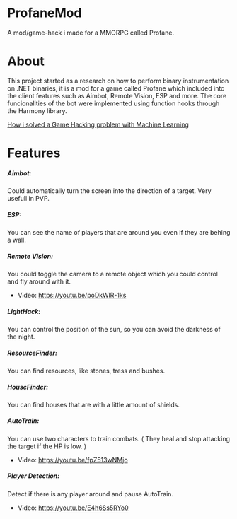 # ProfaneMod
A mod/game-hack i made for a MMORPG called Profane.

# About
This project started as a research on how to perform binary instrumentation on .NET binaries, it is a mod for a game called Profane which included into the client features such as Aimbot, Remote Vision, ESP and more. The core funcionalities of the bot were implemented using function hooks through the Harmony library.

[How i solved a Game Hacking problem with Machine Learning](https://medium.com/@mateus.pimentel.w/how-i-solved-a-game-hacking-problem-with-machine-learning-4ebadc036b1a)

# Features

##### Aimbot: 
Could automatically turn the screen into the direction of a target. Very usefull in PVP.
##### ESP: 
You can see the name of players that are around you even if they are behing a wall.
##### Remote Vision: 
You could toggle the camera to a remote object which you could control and fly around with it.
* Video: https://youtu.be/poDkWlR-1ks
##### LightHack: 
You can control the position of the sun, so you can avoid the darkness of the night.
##### ResourceFinder: 
You can find resources, like stones, tress and bushes.
##### HouseFinder: 
You can find houses that are with a little amount of shields.
##### AutoTrain: 
You can use two characters to train combats. ( They heal and stop attacking the target if the HP is low. )
* Video: https://youtu.be/fpZ513wNMjo
##### Player Detection: 
Detect if there is any player around and pause AutoTrain.
* Video: https://youtu.be/E4h6Ss5RYo0
  

